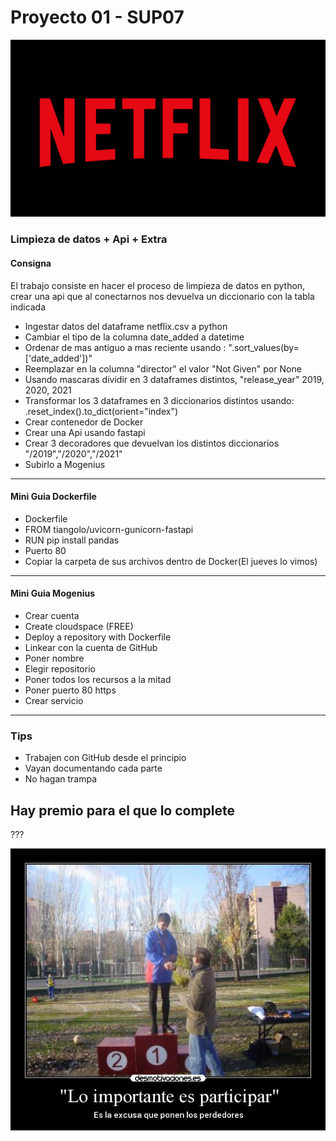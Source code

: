 <h1>Proyecto 01 - SUP07</h1>

![Netflix-Logo](_src\netflix-logo.png)

<h3>Limpieza de datos + Api + Extra</h3>

<h4>Consigna</h4>
<p>El trabajo consiste en hacer el proceso de limpieza de datos en python, crear una api que al conectarnos nos devuelva un diccionario con la tabla indicada </p>

- Ingestar datos del dataframe netflix.csv a python
- Cambiar el tipo de la columna date_added a datetime
- Ordenar de mas antiguo a mas reciente usando : ".sort_values(by=['date_added'])" 
- Reemplazar en la columna "director" el valor "Not Given" por None
- Usando mascaras dividir en 3 dataframes distintos, "release_year" 2019, 2020, 2021
- Transformar los 3 dataframes en 3 diccionarios distintos usando: .reset_index().to_dict(orient="index")
- Crear contenedor de Docker
- Crear una Api usando fastapi
- Crear 3 decoradores que devuelvan los distintos diccionarios
"/2019","/2020","/2021"
- Subirlo a Mogenius
---



<h4> Mini Guia Dockerfile </h4> 

+ Dockerfile 
+ FROM tiangolo/uvicorn-gunicorn-fastapi
+ RUN pip install pandas
+ Puerto 80
+ Copiar la carpeta de sus archivos dentro de Docker(El jueves lo vimos)

----
<h4>Mini Guia Mogenius</h4>

+ Crear cuenta
+ Create cloudspace (FREE)
+ Deploy a repository with Dockerfile
+ Linkear con la cuenta de GitHub
+ Poner nombre
+ Elegir repositorio
+ Poner todos los recursos a la mitad
+ Poner puerto 80 https
+ Crear servicio 

---
<h3>Tips</h3>

- Trabajen con GitHub desde el principio
- Vayan documentando cada parte
- No hagan trampa

<h2>Hay premio para el que lo complete </h2>
???


![meme](_src\PC180288.jpg)